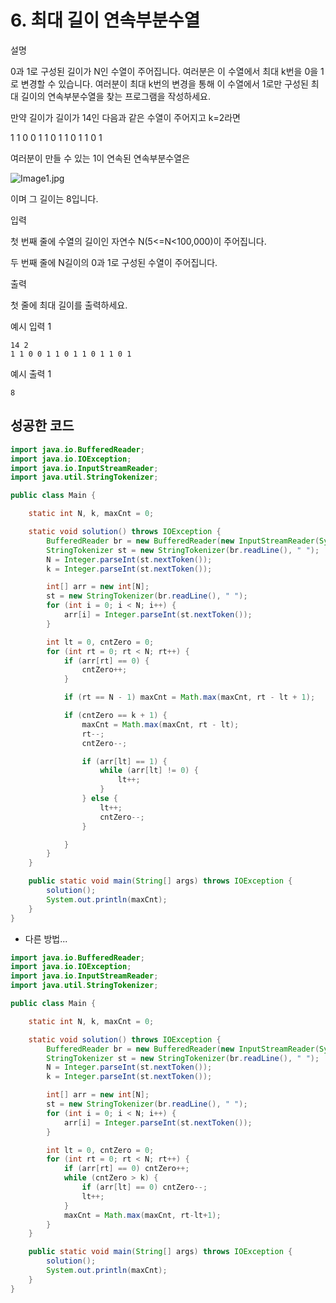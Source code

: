# 6. 최대 길이 연속부분수열

설명

0과 1로 구성된 길이가 N인 수열이 주어집니다. 여러분은 이 수열에서 최대 k번을 0을 1로 변경할 수 있습니다. 여러분이 최대 k번의 변경을 통해 이 수열에서 1로만 구성된 최대 길이의 연속부분수열을 찾는 프로그램을 작성하세요.

만약 길이가 길이가 14인 다음과 같은 수열이 주어지고 k=2라면

1 1 0 0 1 1 0 1 1 0 1 1 0 1

여러분이 만들 수 있는 1이 연속된 연속부분수열은

![Image1.jpg](https://cote.inflearn.com/public/upload/19123bb35c.jpg)

이며 그 길이는 8입니다.



입력

첫 번째 줄에 수열의 길이인 자연수 N(5<=N<100,000)이 주어집니다.

두 번째 줄에 N길이의 0과 1로 구성된 수열이 주어집니다.



출력

첫 줄에 최대 길이를 출력하세요.



예시 입력 1 

```
14 2
1 1 0 0 1 1 0 1 1 0 1 1 0 1
```

예시 출력 1

```
8
```



## 성공한 코드

~~~java
import java.io.BufferedReader;
import java.io.IOException;
import java.io.InputStreamReader;
import java.util.StringTokenizer;

public class Main {

    static int N, k, maxCnt = 0;

    static void solution() throws IOException {
        BufferedReader br = new BufferedReader(new InputStreamReader(System.in));
        StringTokenizer st = new StringTokenizer(br.readLine(), " ");
        N = Integer.parseInt(st.nextToken());
        k = Integer.parseInt(st.nextToken());

        int[] arr = new int[N];
        st = new StringTokenizer(br.readLine(), " ");
        for (int i = 0; i < N; i++) {
            arr[i] = Integer.parseInt(st.nextToken());
        }

        int lt = 0, cntZero = 0;
        for (int rt = 0; rt < N; rt++) {
            if (arr[rt] == 0) {
                cntZero++;
            }

            if (rt == N - 1) maxCnt = Math.max(maxCnt, rt - lt + 1);

            if (cntZero == k + 1) {
                maxCnt = Math.max(maxCnt, rt - lt);
                rt--;
                cntZero--;

                if (arr[lt] == 1) {
                    while (arr[lt] != 0) {
                        lt++;
                    }
                } else {
                    lt++;
                    cntZero--;
                }

            }
        }
    }

    public static void main(String[] args) throws IOException {
        solution();
        System.out.println(maxCnt);
    }
}
~~~



* 다른 방법...

~~~java
import java.io.BufferedReader;
import java.io.IOException;
import java.io.InputStreamReader;
import java.util.StringTokenizer;

public class Main {

    static int N, k, maxCnt = 0;

    static void solution() throws IOException {
        BufferedReader br = new BufferedReader(new InputStreamReader(System.in));
        StringTokenizer st = new StringTokenizer(br.readLine(), " ");
        N = Integer.parseInt(st.nextToken());
        k = Integer.parseInt(st.nextToken());

        int[] arr = new int[N];
        st = new StringTokenizer(br.readLine(), " ");
        for (int i = 0; i < N; i++) {
            arr[i] = Integer.parseInt(st.nextToken());
        }

        int lt = 0, cntZero = 0;
        for (int rt = 0; rt < N; rt++) {
            if (arr[rt] == 0) cntZero++;
            while (cntZero > k) {
                if (arr[lt] == 0) cntZero--;
                lt++;
            }
            maxCnt = Math.max(maxCnt, rt-lt+1);
        }
    }

    public static void main(String[] args) throws IOException {
        solution();
        System.out.println(maxCnt);
    }
}
~~~

